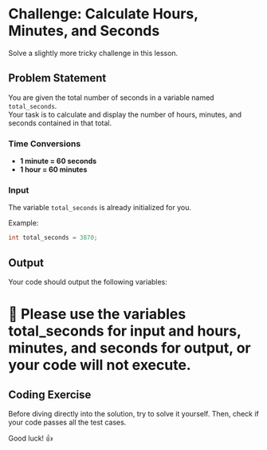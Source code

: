 # Challenge: Calculate Hours, Minutes, and Seconds

Solve a slightly more tricky challenge in this lesson.

## Problem Statement

You are given the total number of seconds in a variable named `total_seconds`.  
Your task is to calculate and display the number of hours, minutes, and seconds contained in that total.

### Time Conversions

- **1 minute = 60 seconds**
- **1 hour = 60 minutes**

### Input

The variable `total_seconds` is already initialized for you.

Example:
```cpp
int total_seconds = 3870;
```
## Output
Your code should output the following variables:

# 📝 Please use the variables total_seconds for input and hours, minutes, and seconds for output, or your code will not execute.

## Coding Exercise
Before diving directly into the solution, try to solve it yourself.
Then, check if your code passes all the test cases.

Good luck! 👍 